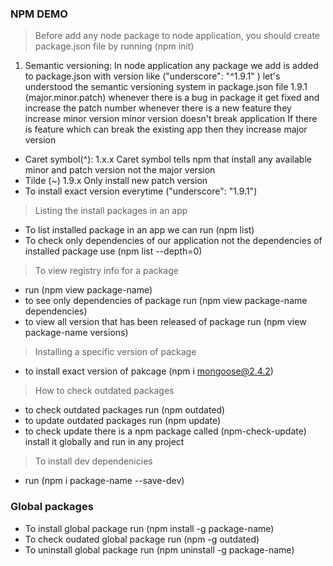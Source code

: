 ### NPM DEMO

> Before add any node package to node application, you should create package.json file by running (npm init)

1. Semantic versioning:
   In node application any package we add is added to package.json with version like ("underscore": "^1.9.1" )
   let's understood the semantic versioning system in package.json file 1.9.1 (major.minor.patch)
   whenever there is a bug in package it get fixed and increase the patch number
   whenever there is a new feature they increase minor version minor version doesn't break application
   If there is feature which can break the existing app then they increase major version

- Caret symbol(^): 1.x.x
  Caret symbol tells npm that install any available minor and patch version not the major version
- Tilde (~) 1.9.x
  Only install new patch version
- To install exact version everytime ("underscore": "1.9.1")

> Listing the install packages in an app

- To list installed package in an app we can run (npm list)
- To check only dependencies of our application not the dependencies of installed package use (npm list --depth=0)

> To view registry info for a package

- run (npm view package-name)
- to see only dependencies of package run (npm view package-name dependencies)
- to view all version that has been released of package run (npm view package-name versions)

> Installing a specific version of package

- to install exact version of pakcage (npm i mongoose@2.4.2)

> How to check outdated packages

- to check outdated packages run (npm outdated)
- to update outdated packages run (npm update)
- to check update there is a npm package called (npm-check-update) install it globally and run in any project

> To install dev dependenicies

- run (npm i package-name --save-dev)

### Global packages

- To install global package run (npm install -g package-name)
- To check oudated global package run (npm -g outdated)
- To uninstall global package run (npm uninstall -g package-name)
